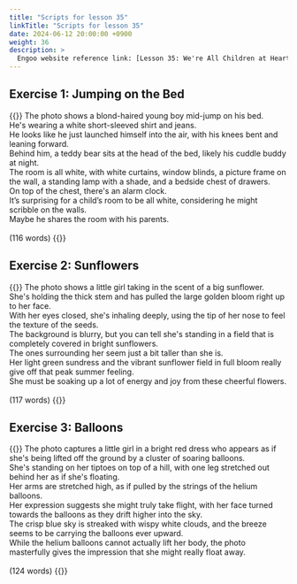 ```yaml
---
title: "Scripts for lesson 35"
linkTitle: "Scripts for lesson 35"
date: 2024-06-12 20:00:00 +0900
weight: 36
description: >
  Engoo website reference link: [Lesson 35: We're All Children at Heart](https://engoo.com/app/lessons/describing-pictures-intermediate-describing-pictures-were-all-children-at-heart/Mcm5yEqVEeev7YuexZYG5A?category_id=P_HriMOnEeifo0O-yMP42w&course_id=ZZasjsOnEeiHZVOMC0VfdA)
---
```


## Exercise 1: Jumping on the Bed

{{<card header="**Script**">}}
The photo shows a blond-haired young boy mid-jump on his bed.<br/>
He's wearing a white short-sleeved shirt and jeans.<br/>
He looks like he just launched himself into the air, with his knees bent and leaning forward. <br/>
Behind him, a teddy bear sits at the head of the bed, likely his cuddle buddy at night. <br/>
The room is all white, with white curtains, window blinds, a picture frame on the wall, a standing lamp with a shade, and a bedside chest of drawers. <br/>
On top of the chest, there's an alarm clock. <br/>
It’s surprising for a child’s room to be all white, considering he might scribble on the walls. <br/>
Maybe he shares the room with his parents.<br/>
<br/>
(116 words)
{{</card>}}

## Exercise 2: Sunflowers

{{<card header="**Script**">}}
The photo shows a little girl taking in the scent of a big sunflower. <br/>
She's holding the thick stem and has pulled the large golden bloom right up to her face. <br/>
With her eyes closed, she's inhaling deeply, using the tip of her nose to feel the texture of the seeds.<br/>
The background is blurry, but you can tell she's standing in a field that is completely covered in bright sunflowers.<br/>
The ones surrounding her seem just a bit taller than she is.<br/>
Her light green sundress and the vibrant sunflower field in full bloom really give off that peak summer feeling. <br/>
She must be soaking up a lot of energy and joy from these cheerful flowers.<br/>
<br/>
(117 words)
{{</card>}}

## Exercise 3: Balloons

{{<card header="**Script**">}}
The photo captures a little girl in a bright red dress who appears as if she's being lifted off the ground by a cluster of soaring balloons.<br/>
She's standing on her tiptoes on top of a hill, with one leg stretched out behind her as if she's floating.<br/> 
Her arms are stretched high, as if pulled by the strings of the helium balloons. <br/>
Her expression suggests she might truly take flight, with her face turned towards the balloons as they drift higher into the sky.<br/>
The crisp blue sky is streaked with wispy white clouds, and the breeze seems to be carrying the balloons ever upward.<br/>
While the helium balloons cannot actually lift her body, the photo masterfully gives the impression that she might really float away.<br/>
<br/>
(124 words)
{{</card>}}

